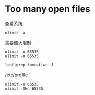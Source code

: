 # Too many open files

查看系统

```shell
ulimit -a
```

需要调大限制
```shell
ulimit -u 65535
ulimit -n 65535
```

```shell
lsof|grep tomcat|wc -l
```


/etc/profile：
```shell
ulimit -u 65535
ulimit -SHn 65535 
```